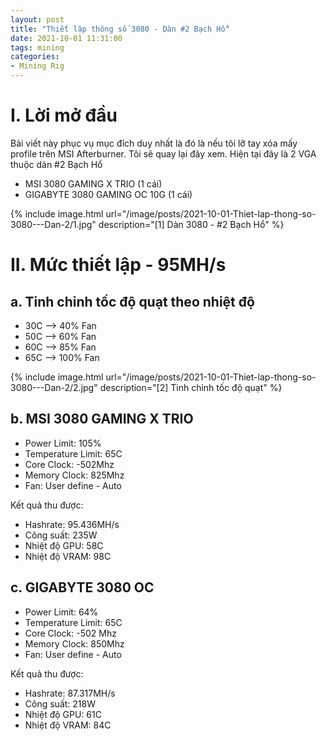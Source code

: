 ```yaml
---
layout: post
title: "Thiết lập thông số 3080 - Dàn #2 Bạch Hổ"
date: 2021-10-01 11:31:00
tags: mining
categories:
- Mining Rig
---
```

# I. Lời mở đầu

Bài viết này phục vụ mục đích duy nhất là đó là nếu tôi lỡ tay xóa mấy profile trên MSI Afterburner. Tôi sẽ quay lại đây xem. Hiện tại đây là 2 VGA thuộc dàn #2 Bạch Hổ


- MSI 3080 GAMING X TRIO (1 cái)
- GIGABYTE 3080 GAMING OC 10G (1 cái)

{% include image.html url="/image/posts/2021-10-01-Thiet-lap-thong-so-3080---Dan-2/1.jpg" description="[1] Dàn 3080 - #2 Bạch Hổ" %}

# II. Mức thiết lập - 95MH/s
## a. Tinh chỉnh tốc độ quạt theo nhiệt độ
- 30C -->  40% Fan
- 50C -->  60% Fan
- 60C -->  85% Fan
- 65C --> 100% Fan

{% include image.html url="/image/posts/2021-10-01-Thiet-lap-thong-so-3080---Dan-2/2.jpg" description="[2] Tinh chỉnh tốc độ quạt" %}

## b. MSI 3080 GAMING X TRIO
- Power Limit: 105%
- Temperature Limit: 65C
- Core Clock: -502Mhz
- Memory Clock: 825Mhz
- Fan: User define - Auto

Kết quả thu được:
- Hashrate: 95.436MH/s
- Công suất: 235W
- Nhiệt độ GPU: 58C
- Nhiệt độ VRAM: 98C

## c. GIGABYTE 3080 OC
- Power Limit: 64%
- Temperature Limit: 65C
- Core Clock: -502 Mhz
- Memory Clock: 850Mhz
- Fan: User define - Auto

Kết quả thu được:
- Hashrate: 87.317MH/s
- Công suất: 218W
- Nhiệt độ GPU: 61C
- Nhiệt độ VRAM: 84C
